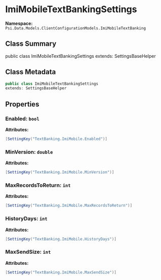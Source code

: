 # ImiMobileTextBankingSettings

**Namespace:** `Psi.Data.Models.ClientConfigurationModels.ImiMobileTextBanking`

## Class Summary

public class ImiMobileTextBankingSettings
extends: SettingsBaseHelper

## Class Metadata

```typescript
public class ImiMobileTextBankingSettings
extends: SettingsBaseHelper
```

## Properties

### Enabled: `bool`

**Attributes:**
```csharp
[SettingKey("TextBanking.ImiMobile.Enabled")]
```

### MinVersion: `double`

**Attributes:**
```csharp
[SettingKey("TextBanking.ImiMobile.MinVersion")]
```

### MaxRecordsToReturn: `int`

**Attributes:**
```csharp
[SettingKey("TextBanking.ImiMobile.MaxRecordsToReturn")]
```

### HistoryDays: `int`

**Attributes:**
```csharp
[SettingKey("TextBanking.ImiMobile.HistoryDays")]
```

### MaxSendSize: `int`

**Attributes:**
```csharp
[SettingKey("TextBanking.ImiMobile.MaxSendSize")]
```
